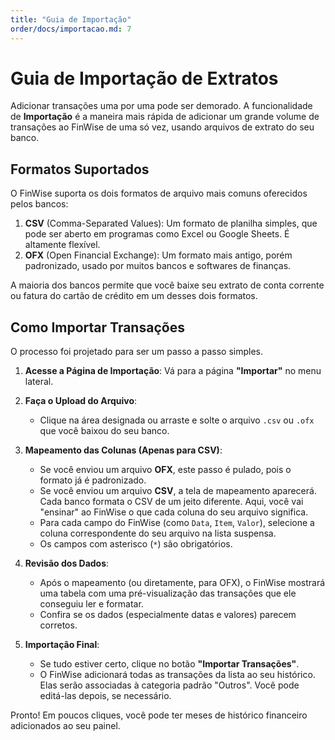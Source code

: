 ```yaml
---
title: "Guia de Importação"
order/docs/importacao.md: 7
---
```


# Guia de Importação de Extratos

Adicionar transações uma por uma pode ser demorado. A funcionalidade de **Importação** é a maneira mais rápida de adicionar um grande volume de transações ao FinWise de uma só vez, usando arquivos de extrato do seu banco.

## Formatos Suportados

O FinWise suporta os dois formatos de arquivo mais comuns oferecidos pelos bancos:

1.  **CSV** (Comma-Separated Values): Um formato de planilha simples, que pode ser aberto em programas como Excel ou Google Sheets. É altamente flexível.
2.  **OFX** (Open Financial Exchange): Um formato mais antigo, porém padronizado, usado por muitos bancos e softwares de finanças.

A maioria dos bancos permite que você baixe seu extrato de conta corrente ou fatura do cartão de crédito em um desses dois formatos.

## Como Importar Transações

O processo foi projetado para ser um passo a passo simples.

1.  **Acesse a Página de Importação**: Vá para a página **"Importar"** no menu lateral.

2.  **Faça o Upload do Arquivo**:
    -   Clique na área designada ou arraste e solte o arquivo `.csv` ou `.ofx` que você baixou do seu banco.

3.  **Mapeamento das Colunas (Apenas para CSV)**:
    -   Se você enviou um arquivo **OFX**, este passo é pulado, pois o formato já é padronizado.
    -   Se você enviou um arquivo **CSV**, a tela de mapeamento aparecerá. Cada banco formata o CSV de um jeito diferente. Aqui, você vai "ensinar" ao FinWise o que cada coluna do seu arquivo significa.
    -   Para cada campo do FinWise (como `Data`, `Item`, `Valor`), selecione a coluna correspondente do seu arquivo na lista suspensa.
    -   Os campos com asterisco (`*`) são obrigatórios.

4.  **Revisão dos Dados**:
    -   Após o mapeamento (ou diretamente, para OFX), o FinWise mostrará uma tabela com uma pré-visualização das transações que ele conseguiu ler e formatar.
    -   Confira se os dados (especialmente datas e valores) parecem corretos.

5.  **Importação Final**:
    -   Se tudo estiver certo, clique no botão **"Importar Transações"**.
    -   O FinWise adicionará todas as transações da lista ao seu histórico. Elas serão associadas à categoria padrão "Outros". Você pode editá-las depois, se necessário.

Pronto! Em poucos cliques, você pode ter meses de histórico financeiro adicionados ao seu painel.
